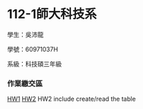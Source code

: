 # 112-1師大科技系

學生：吳沛龍

學號：60971037H

系級：科技碩三年級



### 作業繳交區
[HW1](https://youtu.be/fvS-1zUrxb8)
[HW2](https://youtu.be/vziKbGnnm6I)
HW2 include create/read the table